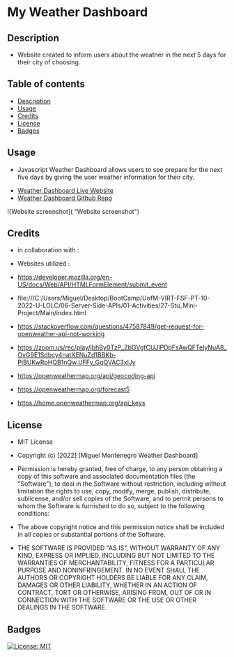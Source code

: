 # My Weather Dashboard

## Description 
- Website created to inform users about the weather in the next 5 days for their city of choosing.

## Table of contents
- [Description](#description)
- [Usage](#usage)
- [Credits](#credits)
- [License](#license)
- [Badges](#badges)

## Usage
- <p> Javascript Weather Dashboard allows users to see prepare for the next five days by giving the user weather information for their city. </p>
- <a href="https://darkunitx.github.io/Miguel-Weather-Dashboard/">Weather Dashboard Live Website</a>
- <a href="https://github.com/Darkunitx/Miguel-Weather-Dashboard">Weather Dashboard Github Repo</a>

![Website screenshot]( "Website screenshot")

## Credits 
- in collaboration with :


- Websites utilized : 
- https://developer.mozilla.org/en-US/docs/Web/API/HTMLFormElement/submit_event
- file:///C:/Users/Miguel/Desktop/BootCamp/UofM-VIRT-FSF-PT-10-2022-U-LOLC/06-Server-Side-APIs/01-Activities/27-Stu_Mini-Project/Main/index.html
- https://stackoverflow.com/questions/47587849/get-request-for-openweather-api-not-working
- https://zoom.us/rec/play/jbhBy0TzP_ZbGVgfCUJlPDpFsAwQFTelyNuA8_OvG9E1Sdbcy4natXENuZd1BBKb-PiBUKwRpHQB1nQw.UFFy_GqQVAC3xlJy
- https://openweathermap.org/api/geocoding-api
- https://openweathermap.org/forecast5
- https://home.openweathermap.org/api_keys



## License

- MIT License

- Copyright (c) [2022] [Miguel Montenegro Weather Dashboard]

- Permission is hereby granted, free of charge, to any person obtaining a copy of this software and associated documentation files (the "Software"), to deal in the Software without restriction, including without limitation the rights to use, copy, modify, merge, publish, distribute, sublicense, and/or sell copies of the Software, and to permit persons to whom the Software is furnished to do so, subject to the following conditions:

- The above copyright notice and this permission notice shall be included in all copies or substantial portions of the Software.

- THE SOFTWARE IS PROVIDED "AS IS", WITHOUT WARRANTY OF ANY KIND, EXPRESS OR IMPLIED, INCLUDING BUT NOT LIMITED TO THE WARRANTIES OF MERCHANTABILITY, FITNESS FOR A PARTICULAR PURPOSE AND NONINFRINGEMENT. IN NO EVENT SHALL THE AUTHORS OR COPYRIGHT HOLDERS BE LIABLE FOR ANY CLAIM, DAMAGES OR OTHER LIABILITY, WHETHER IN AN ACTION OF CONTRACT, TORT OR OTHERWISE, ARISING FROM, OUT OF OR IN CONNECTION WITH THE SOFTWARE OR THE USE OR OTHER DEALINGS IN THE SOFTWARE.

## Badges

[![License: MIT](https://img.shields.io/badge/License-MIT-yellow.svg)](https://opensource.org/licenses/MIT)